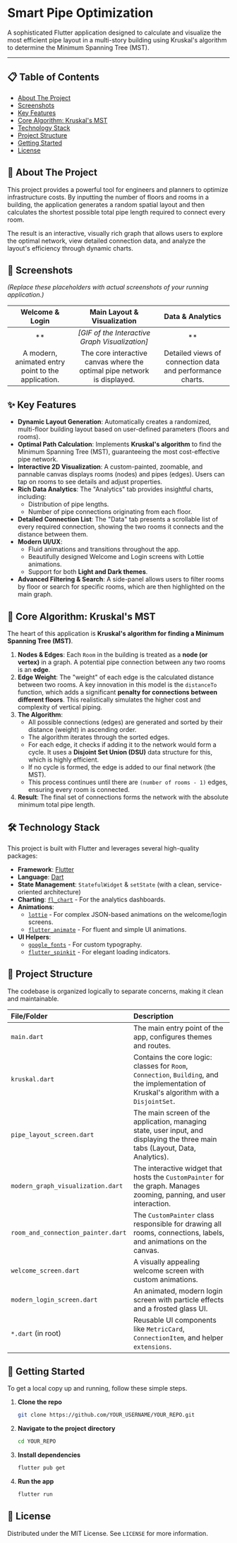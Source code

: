# Smart Pipe Optimization

A sophisticated Flutter application designed to calculate and visualize the most efficient pipe layout in a multi-story building using Kruskal's algorithm to determine the Minimum Spanning Tree (MST).

-----

## 📋 Table of Contents

  * [About The Project](#about-the-project)
  * [Screenshots](#screenshots)
  * [Key Features](#key-features)
  * [Core Algorithm: Kruskal's MST](#core-algorithm-kruskals-mst)
  * [Technology Stack](#technology-stack)
  * [Project Structure](#project-structure)
  * [Getting Started](#getting-started)
  * [License](#license)

## 📖 About The Project

This project provides a powerful tool for engineers and planners to optimize infrastructure costs. By inputting the number of floors and rooms in a building, the application generates a random spatial layout and then calculates the shortest possible total pipe length required to connect every room.

The result is an interactive, visually rich graph that allows users to explore the optimal network, view detailed connection data, and analyze the layout's efficiency through dynamic charts.

## 📸 Screenshots

*(Replace these placeholders with actual screenshots of your running application.)*

| Welcome & Login | Main Layout & Visualization | Data & Analytics |
| :---: | :---: | :---: |
| ** | *[GIF of the Interactive Graph Visualization]* | ** |
| A modern, animated entry point to the application. | The core interactive canvas where the optimal pipe network is displayed. | Detailed views of connection data and performance charts. |

## ✨ Key Features

  * **Dynamic Layout Generation**: Automatically creates a randomized, multi-floor building layout based on user-defined parameters (floors and rooms).
  * **Optimal Path Calculation**: Implements **Kruskal's algorithm** to find the Minimum Spanning Tree (MST), guaranteeing the most cost-effective pipe network.
  * **Interactive 2D Visualization**: A custom-painted, zoomable, and pannable canvas displays rooms (nodes) and pipes (edges). Users can tap on rooms to see details and adjust properties.
  * **Rich Data Analytics**: The "Analytics" tab provides insightful charts, including:
      * Distribution of pipe lengths.
      * Number of pipe connections originating from each floor.
  * **Detailed Connection List**: The "Data" tab presents a scrollable list of every required connection, showing the two rooms it connects and the distance between them.
  * **Modern UI/UX**:
      * Fluid animations and transitions throughout the app.
      * Beautifully designed Welcome and Login screens with Lottie animations.
      * Support for both **Light and Dark themes**.
  * **Advanced Filtering & Search**: A side-panel allows users to filter rooms by floor or search for specific rooms, which are then highlighted on the main graph.

## 🧠 Core Algorithm: Kruskal's MST

The heart of this application is **Kruskal's algorithm for finding a Minimum Spanning Tree (MST)**.

1.  **Nodes & Edges**: Each `Room` in the building is treated as a **node (or vertex)** in a graph. A potential pipe connection between any two rooms is an **edge**.
2.  **Edge Weight**: The "weight" of each edge is the calculated distance between two rooms. A key innovation in this model is the `distanceTo` function, which adds a significant **penalty for connections between different floors**. This realistically simulates the higher cost and complexity of vertical piping.
3.  **The Algorithm**:
      * All possible connections (edges) are generated and sorted by their distance (weight) in ascending order.
      * The algorithm iterates through the sorted edges.
      * For each edge, it checks if adding it to the network would form a cycle. It uses a **Disjoint Set Union (DSU)** data structure for this, which is highly efficient.
      * If no cycle is formed, the edge is added to our final network (the MST).
      * This process continues until there are `(number of rooms - 1)` edges, ensuring every room is connected.
4.  **Result**: The final set of connections forms the network with the absolute minimum total pipe length.

## 🛠️ Technology Stack

This project is built with Flutter and leverages several high-quality packages:

  * **Framework**: [Flutter](https://flutter.dev/)
  * **Language**: [Dart](https://dart.dev/)
  * **State Management**: `StatefulWidget` & `setState` (with a clean, service-oriented architecture)
  * **Charting**: [`fl_chart`](https://pub.dev/packages/fl_chart) - For the analytics dashboards.
  * **Animations**:
      * [`lottie`](https://pub.dev/packages/lottie) - For complex JSON-based animations on the welcome/login screens.
      * [`flutter_animate`](https://pub.dev/packages/flutter_animate) - For fluent and simple UI animations.
  * **UI Helpers**:
      * [`google_fonts`](https://pub.dev/packages/google_fonts) - For custom typography.
      * [`flutter_spinkit`](https://pub.dev/packages/flutter_spinkit) - For elegant loading indicators.

## 📂 Project Structure

The codebase is organized logically to separate concerns, making it clean and maintainable.

| File/Folder | Description |
| :--- | :--- |
| `main.dart` | The main entry point of the app, configures themes and routes. |
| `kruskal.dart` | Contains the core logic: classes for `Room`, `Connection`, `Building`, and the implementation of Kruskal's algorithm with a `DisjointSet`. |
| `pipe_layout_screen.dart` | The main screen of the application, managing state, user input, and displaying the three main tabs (Layout, Data, Analytics). |
| `modern_graph_visualization.dart`| The interactive widget that hosts the `CustomPainter` for the graph. Manages zooming, panning, and user interaction. |
| `room_and_connection_painter.dart`| The `CustomPainter` class responsible for drawing all rooms, connections, labels, and animations on the canvas. |
| `welcome_screen.dart` | A visually appealing welcome screen with custom animations. |
| `modern_login_screen.dart` | An animated, modern login screen with particle effects and a frosted glass UI. |
| `*.dart` (in root) | Reusable UI components like `MetricCard`, `ConnectionItem`, and helper `extensions`. |

## 🚀 Getting Started

To get a local copy up and running, follow these simple steps.

1.  **Clone the repo**
    ```sh
    git clone https://github.com/YOUR_USERNAME/YOUR_REPO.git
    ```
2.  **Navigate to the project directory**
    ```sh
    cd YOUR_REPO
    ```
3.  **Install dependencies**
    ```sh
    flutter pub get
    ```
4.  **Run the app**
    ```sh
    flutter run
    ```

## 📜 License

Distributed under the MIT License. See `LICENSE` for more information.
